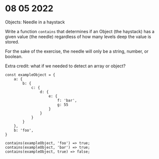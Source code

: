 # 08 05 2022

Objects: Needle in a haystack

Write a function `contains` that determines if an Object (the haystack) has a given value (the needle) regardless of how many levels deep the value is stored.

For the sake of the exercise, the needle will only be a string, number, or boolean.

Extra credit: what if we needed to detect an array or object?

```
const exampleObject = {
    a: {
        b: {
            c: {
                d: {
                    e: {
                        f: 'bar',
                        g: 55
                    }
                }
            }
        }
    },
    b: 'foo',
}

contains(exampleObject, 'foo') => true;
contains(exampleObject, 'bar') => true;
contains(exampleObject, true) => false;
```
